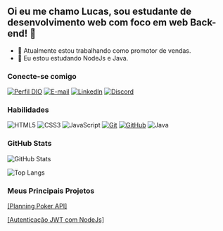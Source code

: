 ## Oi eu me chamo Lucas, sou estudante de desenvolvimento web com foco em web Back-end! 👋

- 🔭 Atualmente estou trabalhando como promotor de vendas.
- 🌱 Eu estou estudando NodeJs e Java.

### Conecte-se comigo
[![Perfil DIO](https://img.shields.io/badge/-Meu%20Perfil%20na%20DIO-30A3DC?style=for-the-badge)](https://web.dio.me/users/lucaasreiis17/)
[![E-mail](https://img.shields.io/badge/-Email-000?style=for-the-badge&logo=microsoft-outlook&logoColor=E94D5F)](mailto:lucaasreiis17@gmail.com)
[![LinkedIn](https://img.shields.io/badge/-LinkedIn-000?style=for-the-badge&logo=linkedin&logoColor=30A3DC)](https://www.linkedin.com/in/lucas-p-reis/)
[![Discord](https://img.shields.io/badge/Discord-000?style=for-the-badge&logo=discord)](https://www.discord.com/in/lucaasreiis/)


### Habilidades
![HTML5](https://img.shields.io/badge/HTML-000?style=for-the-badge&logo=html5&logoColor=30A3DC)
![CSS3](https://img.shields.io/badge/CSS3-000?style=for-the-badge&logo=css3&logoColor=E94D5F)
![JavaScript](https://img.shields.io/badge/JavaScript-000?style=for-the-badge&logo=javascript&logoColor=30A3DC)
[![Git](https://img.shields.io/badge/Git-000?style=for-the-badge&logo=git&logoColor=E94D5F)](https://git-scm.com/doc) 
[![GitHub](https://img.shields.io/badge/GitHub-000?style=for-the-badge&logo=github&logoColor=30A3DC)](https://docs.github.com/)
![Java](https://img.shields.io/badge/Java-000?style=for-the-badge&logo=java)


### GitHub Stats
![GitHub Stats](https://github-readme-stats.vercel.app/api?username=LucasRe1s&theme=transparent&bg_color=000&border_color=30A3DC&show_icons=true&icon_color=30A3DC&title_color=E94D5F&text_color=FFF)

![Top Langs](https://github-readme-stats-git-masterrstaa-rickstaa.vercel.app/api/top-langs/?username=LucasRe1s&bg_color=000&border_color=30A3DC&title_color=E94D5F&text_color=FFF)


### Meus Principais Projetos
[[Planning Poker API]](https://github.com/LucasRe1s/planning-poker-api)

[[Autenticação JWT com NodeJs]](https://github.com/LucasRe1s/autenticacao-nodejs-jwt)

